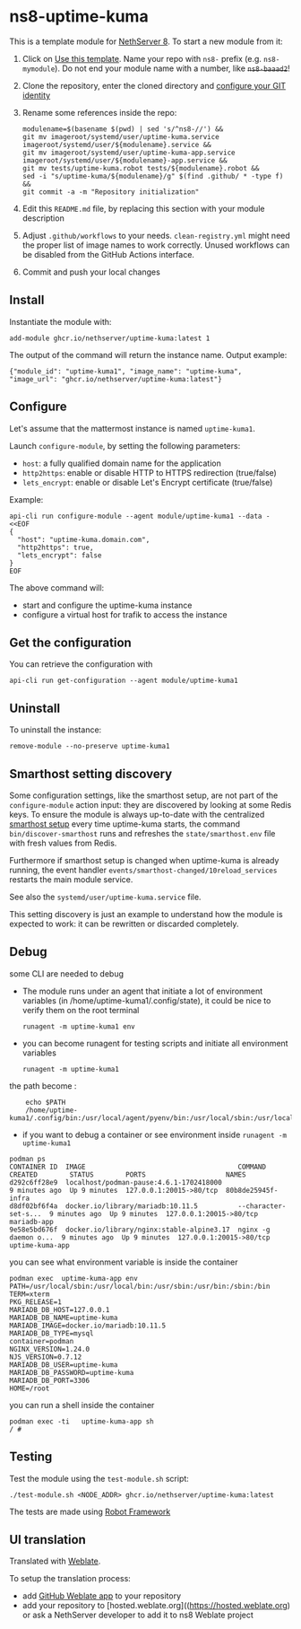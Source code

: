 # ns8-uptime-kuma

This is a template module for [NethServer 8](https://github.com/NethServer/ns8-core).
To start a new module from it:

1. Click on [Use this template](https://github.com/NethServer/ns8-uptime-kuma/generate).
   Name your repo with `ns8-` prefix (e.g. `ns8-mymodule`). 
   Do not end your module name with a number, like ~~`ns8-baaad2`~~!

1. Clone the repository, enter the cloned directory and
   [configure your GIT identity](https://git-scm.com/book/en/v2/Getting-Started-First-Time-Git-Setup#_your_identity)

1. Rename some references inside the repo:
   ```
   modulename=$(basename $(pwd) | sed 's/^ns8-//') &&
   git mv imageroot/systemd/user/uptime-kuma.service imageroot/systemd/user/${modulename}.service &&
   git mv imageroot/systemd/user/uptime-kuma-app.service imageroot/systemd/user/${modulename}-app.service && 
   git mv tests/uptime-kuma.robot tests/${modulename}.robot &&
   sed -i "s/uptime-kuma/${modulename}/g" $(find .github/ * -type f) &&
   git commit -a -m "Repository initialization"
   ```

1. Edit this `README.md` file, by replacing this section with your module
   description

1. Adjust `.github/workflows` to your needs. `clean-registry.yml` might
   need the proper list of image names to work correctly. Unused workflows
   can be disabled from the GitHub Actions interface.

1. Commit and push your local changes

## Install

Instantiate the module with:

    add-module ghcr.io/nethserver/uptime-kuma:latest 1

The output of the command will return the instance name.
Output example:

    {"module_id": "uptime-kuma1", "image_name": "uptime-kuma", "image_url": "ghcr.io/nethserver/uptime-kuma:latest"}

## Configure

Let's assume that the mattermost instance is named `uptime-kuma1`.

Launch `configure-module`, by setting the following parameters:
- `host`: a fully qualified domain name for the application
- `http2https`: enable or disable HTTP to HTTPS redirection (true/false)
- `lets_encrypt`: enable or disable Let's Encrypt certificate (true/false)


Example:

```
api-cli run configure-module --agent module/uptime-kuma1 --data - <<EOF
{
  "host": "uptime-kuma.domain.com",
  "http2https": true,
  "lets_encrypt": false
}
EOF
```

The above command will:
- start and configure the uptime-kuma instance
- configure a virtual host for trafik to access the instance

## Get the configuration
You can retrieve the configuration with

```
api-cli run get-configuration --agent module/uptime-kuma1
```

## Uninstall

To uninstall the instance:

    remove-module --no-preserve uptime-kuma1

## Smarthost setting discovery

Some configuration settings, like the smarthost setup, are not part of the
`configure-module` action input: they are discovered by looking at some
Redis keys.  To ensure the module is always up-to-date with the
centralized [smarthost
setup](https://nethserver.github.io/ns8-core/core/smarthost/) every time
uptime-kuma starts, the command `bin/discover-smarthost` runs and refreshes
the `state/smarthost.env` file with fresh values from Redis.

Furthermore if smarthost setup is changed when uptime-kuma is already
running, the event handler `events/smarthost-changed/10reload_services`
restarts the main module service.

See also the `systemd/user/uptime-kuma.service` file.

This setting discovery is just an example to understand how the module is
expected to work: it can be rewritten or discarded completely.

## Debug

some CLI are needed to debug

- The module runs under an agent that initiate a lot of environment variables (in /home/uptime-kuma1/.config/state), it could be nice to verify them
on the root terminal

    `runagent -m uptime-kuma1 env`

- you can become runagent for testing scripts and initiate all environment variables
  
    `runagent -m uptime-kuma1`

 the path become : 
```
    echo $PATH
    /home/uptime-kuma1/.config/bin:/usr/local/agent/pyenv/bin:/usr/local/sbin:/usr/local/bin:/usr/sbin:/usr/bin:/usr/
```

- if you want to debug a container or see environment inside
 `runagent -m uptime-kuma1`
 ```
podman ps
CONTAINER ID  IMAGE                                      COMMAND               CREATED        STATUS        PORTS                    NAMES
d292c6ff28e9  localhost/podman-pause:4.6.1-1702418000                          9 minutes ago  Up 9 minutes  127.0.0.1:20015->80/tcp  80b8de25945f-infra
d8df02bf6f4a  docker.io/library/mariadb:10.11.5          --character-set-s...  9 minutes ago  Up 9 minutes  127.0.0.1:20015->80/tcp  mariadb-app
9e58e5bd676f  docker.io/library/nginx:stable-alpine3.17  nginx -g daemon o...  9 minutes ago  Up 9 minutes  127.0.0.1:20015->80/tcp  uptime-kuma-app
```

you can see what environment variable is inside the container
```
podman exec  uptime-kuma-app env
PATH=/usr/local/sbin:/usr/local/bin:/usr/sbin:/usr/bin:/sbin:/bin
TERM=xterm
PKG_RELEASE=1
MARIADB_DB_HOST=127.0.0.1
MARIADB_DB_NAME=uptime-kuma
MARIADB_IMAGE=docker.io/mariadb:10.11.5
MARIADB_DB_TYPE=mysql
container=podman
NGINX_VERSION=1.24.0
NJS_VERSION=0.7.12
MARIADB_DB_USER=uptime-kuma
MARIADB_DB_PASSWORD=uptime-kuma
MARIADB_DB_PORT=3306
HOME=/root
```

you can run a shell inside the container

```
podman exec -ti   uptime-kuma-app sh
/ # 
```
## Testing

Test the module using the `test-module.sh` script:


    ./test-module.sh <NODE_ADDR> ghcr.io/nethserver/uptime-kuma:latest

The tests are made using [Robot Framework](https://robotframework.org/)

## UI translation

Translated with [Weblate](https://hosted.weblate.org/projects/ns8/).

To setup the translation process:

- add [GitHub Weblate app](https://docs.weblate.org/en/latest/admin/continuous.html#github-setup) to your repository
- add your repository to [hosted.weblate.org]((https://hosted.weblate.org) or ask a NethServer developer to add it to ns8 Weblate project
